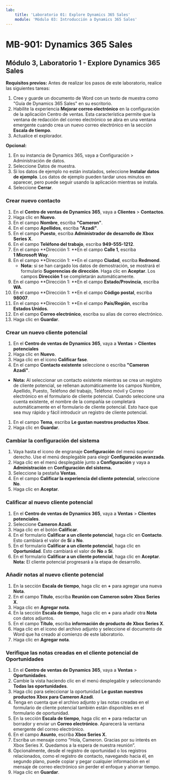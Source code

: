 ```yaml
---
lab:
    title: 'Laboratorio 01: Explore Dynamics 365 Sales'
    module: 'Módulo 03: Introducción a Dynamics 365 Sales'
---
```


# MB-901: Dynamics 365 Sales
## Módulo 3, Laboratorio 1 - Explore Dynamics 365 Sales

**Requisitos previos:** Antes de realizar los pasos de este laboratorio, realice las siguientes tareas:

1. Cree y guarde un documento de Word con un texto de muestra como "Guía de Dynamics 365 Sales" en su escritorio.
1. Habilite la experiencia **Mejorar correo electrónico** en la configuración de la aplicación Centro de ventas. Esta característica permite que la ventana de redacción del correo electrónico se abra en una ventana emergente cuando crea un nuevo correo electrónico en la sección **Escala de tiempo**.
1. Actualice el explorador.

**Opcional:**
 
1. En su instancia de Dynamics 365, vaya a Configuración > Administración de datos.
1. Seleccione Datos de muestra.
1. Si los datos de ejemplo no están instalados, seleccione **Instalar datos de ejemplo**. Los datos de ejemplo pueden tardar unos minutos en aparecer, pero puede seguir usando la aplicación mientras se instala.
1. Seleccione **Cerrar**.

### Crear nuevo contacto

1. En el **Centro de ventas de Dynamics 365**, vaya a **Clientes** > **Contactos**.
1. Haga clic en **Nuevo**.
1. En el campo **Nombre**, escriba **"Cameron"**.
1. En el campo **Apellidos**, escriba **"Azadi"**.
1. En el campo **Puesto**, escriba **Administrador de desarrollo de Xbox Series X**.
1. En el campo **Teléfono del trabajo**, escriba **949-555-1212**.
1. En el campo **Dirección 1: **En el campo **Calle 1**, escriba **1 Microsoft Way**.
1. En el campo **Dirección 1: **En el campo **Ciudad**, escriba **Redmond**.
    - **Nota:** si se han cargado los datos de demostración, se mostrará el formulario **Sugerencias de dirección**. Haga clic en **Aceptar**. Los campos **Dirección 1** se completarán automáticamente. 
1. En el campo **Dirección 1: **En el campo **Estado/Provincia**, escriba **WA**.
1. En el campo **Dirección 1: **En el campo **Código postal**, escriba **98007**.
1. En el campo **Dirección 1: **En el campo **País/Región**, escriba **Estados Unidos**.
1. En el campo **Correo electrónico**, escriba su alias de correo electrónico.
1. Haga clic en **Guardar**.

### Crear un nuevo cliente potencial

1. En el **Centro de ventas de Dynamics 365**, vaya a **Ventas** > **Clientes potenciales**
1. Haga clic en **Nuevo**.
1. Haga clic en el icono **Calificar fase**.
1. En el campo **Contacto existente**  seleccione o escriba **"Cameron Azadi"**.
- **Nota:** Al seleccionar un contacto existente mientras se crea un registro de cliente potencial, se rellenan automáticamente los campos Nombre, Apellido, Puesto, Teléfono del trabajo, Teléfono móvil y Correo electrónico en el formulario de cliente potencial. Cuando seleccione una cuenta existente,  el nombre de la compañía se completará automáticamente en el formulario de cliente potencial. Esto hace que sea muy rápido y fácil introducir un registro de cliente potencial.
1. En el campo **Tema**, escriba **Le gustan nuestros productos Xbox**.
1. Haga clic en **Guardar**.

### Cambiar la configuración del sistema

1. Vaya hasta el icono de engranaje **Configuración** del menú superior derecho. Use el menú desplegable para elegir **Configuración avanzada**.
1. Haga clic en el menú desplegable junto a **Configuración** y vaya a **Administración** en **Configuración del sistema.**
1. Seleccione la pestaña **Ventas**.
1. En el campo **Calificar la experiencia del cliente potencial**, seleccione **No**.
1. Haga clic en **Aceptar**.

### Calificar al nuevo cliente potencial

1. En el **Centro de ventas de Dynamics 365**, vaya a **Ventas** > **Clientes potenciales**.
1. Seleccione **Cameron Azadi**.
1. Haga clic en el botón **Calificar**.
1. En el formulario **Calificar a un cliente potencial**, haga clic en **Contacto**. Esto cambiará el valor de **Sí** a **No**.
1. En el formulario **Calificar a un cliente potencial**, haga clic en **Oportunidad**. Esto cambiará el valor de **No** a **Sí**.
1. En el formulario **Calificar a un cliente potencial**, haga clic en **Aceptar**. 
**Nota:** El cliente potencial progresará a la etapa de desarrollo.

### Añadir notas al nuevo cliente potencial

1. En la sección **Escala de tiempo**, haga clic en **+** para agregar una nueva **Nota**.
1. En el campo **Título**, escriba **Reunión con Cameron sobre Xbox Series X**.
1. Haga clic en **Agregar nota**.
1. En la sección **Escala de tiempo**, haga clic en **+** para añadir otra **Nota** con datos adjuntos.
1. En el campo **Título**, escriba **información de producto de Xbox Series X**.
1. Haga clic en el icono del archivo adjunto y seleccione el documento de Word que ha creado al comienzo de este laboratorio.
1. Haga clic en **Agregar nota**.

### Verifique las notas creadas en el cliente potencial de Oportunidades

1. En el **Centro de ventas de Dynamics 365**, vaya a **Ventas** > **Oportunidades**.
1. Cambie la vista haciendo clic en el menú desplegable y seleccionando **Todas las oportunidades**.
1. Haga clic para seleccionar la oportunidad **Le gustan nuestros productos Xbox para Cameron Azadi**.
1. Tenga en cuenta que el archivo adjunto y las notas creadas en el formulario de cliente potencial también están disponibles en el formulario de oportunidad. 
1. En la sección **Escala de tiempo**, haga clic en **+** para redactar un borrador y enviar un **Correo electrónico**. Aparecerá la ventana emergente del correo electrónico.
1. En el campo **Asunto**, escriba **Xbox Series X**.
1. Escriba un mensaje como "Hola, Cameron. Gracias por su interés en Xbox Series X. Quedamos a la espera de nuestra reunión”. 
1. Opcionalmente, desde el registro de oportunidad o los registros relacionados, como el registro de contacto, navegando hacia él, en segundo plano, puede copiar y pegar cualquier información en el mensaje de correo electrónico sin perder el enfoque y ahorrar tiempo.
1. Haga clic en **Guardar**.




